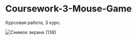 # Coursework-3-Mouse-Game
Курсовая работа, 3 курс.

![Снимок экрана (138)](https://github.com/user-attachments/assets/bdd48ca5-cc5f-48bf-ae02-49581c29d738)
